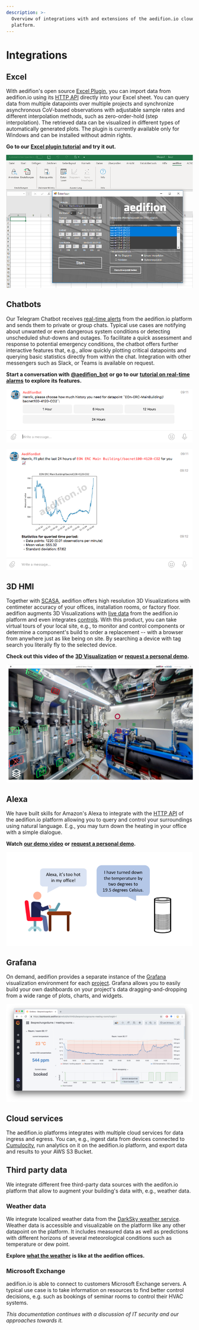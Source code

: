 ```yaml
---
description: >-
  Overview of integrations with and extensions of the aedifion.io cloud
  platform.
---
```


# Integrations

## Excel

With aedifion's open source [Excel Plugin](https://github.com/aedifion/aedifion-excel-plugin), you can import data from aedifion.io using its [HTTP API](../developers/api-documentation/) directly into your Excel sheet. You can query data from multiple datapoints over multiple projects and synchronize asynchronous CoV-based observations with adjustable sample rates and different interpolation methods, such as zero-order-hold \(step interpolation\). The retrieved data can be visualized in different types of automatically generated plots. The plugin is currently available only for Windows and can be installed without admin rights.

**Go to our** [**Excel plugin tutorial**]() **and try it out.** 

![Importing multiple timeseries from the aedifion.io HTTP API directly into an Excel sheet.](../.gitbook/assets/excel_01.png)

## Chatbots

Our Telegram Chatbot receives [real-time alerts](../developers/api-documentation/guides-and-tutorials/alarming.md) from the aedifion.io platform and sends them to private or group chats. Typical use cases are notifying about unwanted or even dangerous system conditions or detecting unscheduled shut-downs and outages. To facilitate a quick assessment and response to potential emergency conditions, the chatbot offers further interactive features that, e.g., allow quickly plotting critical datapoints and querying basic statistics directly from within the chat. Integration with other messengers such as Slack, or Teams is available on request.

**Start a conversation with** [**@aedifion\_bot**](https://telegram.me/aedifion_bot) **or go to our** [**tutorial on real-time alarms**](../developers/api-documentation/guides-and-tutorials/alarming.md) **to explore its features.**    

![](../.gitbook/assets/alert_plot_03.png)

![Plotting a threshold alarm on CO2 concentration within a Telegram chat.](../.gitbook/assets/alert_plot_04.png)

## 3D HMI

Together with [SCASA](http://scasa.eu), aedifion offers high resolution 3D Visualizations with centimeter accuracy of your offices, installation rooms, or factory floor. aedifion augments 3D Visualizations with [live data](../developers/mqtt-api/) from the aedifion.io platform and even integrates [controls](../developers/api-documentation/guides-and-tutorials/setpoints-and-schedules.md). With this product, you can take virtual tours of your local site, e.g., to monitor and control components or determine a component's build to order a replacement -- with a browser from anywhere just as like being on site. By searching a device with tag search you literally fly to the selected device. 

**Check out this video of the** [**3D Visualization**](https://www.youtube.com/watch?v=knJPzOOzjfg) **or** [**request a personal demo**](../contact.md)**.**

![Taking a virtual tour through the ERC&apos;s installations room.](../.gitbook/assets/bildschirmfoto-2019-02-08-um-14.57.43.png)

## Alexa

We have built skills for Amazon's Alexa to integrate with the [HTTP API]() of the aedifion.io platform allowing you to query and control your surroundings using natural language. E.g., you may turn down the heating in your office with a simple dialogue.

**Watch** [**our demo video**](https://www.linkedin.com/feed/update/urn:li:activity:6424532222916726784/) **or** [**request a personal demo**](../contact.md)**.**

![](../.gitbook/assets/alexa.png)

## Grafana

On demand, aedifion provides a separate instance of the [Grafana](%20https://grafana.com/) visualization environment for each [project](../glossary.md#project). Grafana allows you to easily build your own dashboards on your project's data dragging-and-dropping from a wide range of plots, charts, and widgets.

![Example of a custom Grafana dashboard for monitoring occupancy and comfort in a meeting room.](../.gitbook/assets/grafana_example_rwth_2.png)

## Cloud services

The aedifion.io platforms integrates with multiple cloud services for data ingress and egress. You can, e.g., ingest data from devices connected to [Cumulocity](http://www.cumulocity.com), run analytics on it on the aedifion.io platform, and export data and results to your AWS S3 Bucket.

## Third party data

We integrate different free third-party data sources with the aedifon.io platform that allow to augment your building's data with, e.g., weather data.

### Weather data

We integrate localized weather data from the [DarkSky weather service](https://darksky.net).  Weather data is accessible and visualizable on the platform like any other datapoint on the platform. It includes measured data as well as predictions with different horizons of several meteorological conditions such as temperature or dew point.

**Explore** [**what the weather**](https://darksky.net/forecast/50.789,6.051/us12/en) **is like at the aedifion offices.**

### **Microsoft Exchange**

aedifion.io is able to connect to customers Microsoft Exchange servers. A typical use case is to take information on resources to find better control decisions, e.g. such as bookings of seminar rooms to control their HVAC systems.



_This documentation continues with a discussion of IT security and our approaches towards it._



